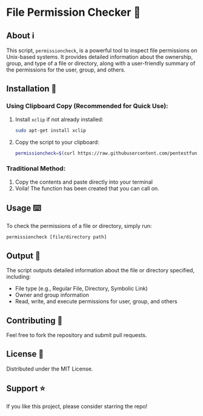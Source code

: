 
# File Permission Checker :lock_with_ink_pen:

## About :information_source:
This script, `permissioncheck`, is a powerful tool to inspect file permissions on Unix-based systems. It provides detailed information about the ownership, group, and type of a file or directory, along with a user-friendly summary of the permissions for the user, group, and others.

## Installation :floppy_disk:

### Using Clipboard Copy (Recommended for Quick Use):
1. Install `xclip` if not already installed:
   ```bash
   sudo apt-get install xclip
   ```
2. Copy the script to your clipboard:
   ```bash
   permissioncheck=$(curl https://raw.githubusercontent.com/pentestfunctions/permissioncheck/main/permissioncheck); echo $suidcheck | xclip -sel clipboard
   ```

### Traditional Method:
1. Copy the contents and paste directly into your terminal
2. Voila! The function has been created that you can call on. 

## Usage :keyboard:

To check the permissions of a file or directory, simply run:

```bash
permissioncheck [file/directory path]
```

## Output :page_with_curl:
The script outputs detailed information about the file or directory specified, including:
- File type (e.g., Regular File, Directory, Symbolic Link)
- Owner and group information
- Read, write, and execute permissions for user, group, and others

## Contributing :raising_hand:
Feel free to fork the repository and submit pull requests.

## License :scroll:
Distributed under the MIT License.

## Support :star:
If you like this project, please consider starring the repo!
